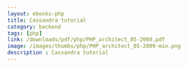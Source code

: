 ```yaml
---
layout: ebooks-php
title: Cassandra tutorial
category: backend
tags: [php]
link: /downloads/pdf/php/PHP_architect_05-2009.pdf 
image: /images/thumbs/php/PHP_architect_05-2009-min.png
description : Cassandra tutorial 
---
```












